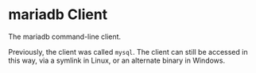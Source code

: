 
# mariadb Client

The mariadb command-line client.


Previously, the client was called `mysql`. The client can still be accessed in this way, via a symlink in Linux, or an alternate binary in Windows.

